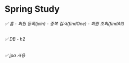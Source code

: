 # Spring Study 


 ###### ✅ 홈 - 회원 등록(join) - 중복 검사(findOne) - 회원 조회(findAll)
 ######   
 ######    

 
 ###### ✅ DB - h2
 ###### ✅ jpa 사용

